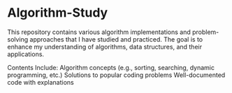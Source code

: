 # Algorithm-Study
This repository contains various algorithm implementations and problem-solving approaches that I have studied and practiced. The goal is to enhance my understanding of algorithms, data structures, and their applications.

Contents Include:
Algorithm concepts (e.g., sorting, searching, dynamic programming, etc.)
Solutions to popular coding problems
Well-documented code with explanations

